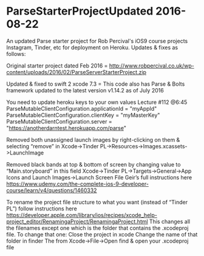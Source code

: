 # ParseStarterProjectUpdated 2016-08-22
An updated Parse starter project for Rob Percival's iOS9 course projects Instagram, Tinder, etc for deployment on Heroku. Updates & fixes as follows:

Original starter project dated Feb 2016 = http://www.robpercival.co.uk/wp-content/uploads/2016/02/ParseServerStarterProject.zip

Updated & fixed to swift 2 xcode 7.3 = 
  This code also has Parse & Bolts framework updated to the latest version v1.14.2 as of July 2016

You need to update heroku keys to your own values Lecture #112 @6:45
  ParseMutableClientConfiguration.applicationId = "myAppId"
  ParseMutableClientConfiguration.clientKey = "myMasterKey"
  ParseMutableClientConfiguration.server = "https://anotherdarntest.herokuapp.com/parse"

Removed both unassigned launch images by right-clicking on them & selecting “remove” in Xcode->Tinder PL->Resources->Images.xcassets->LaunchImage

Removed black bands at top & bottom of screen by changing value to “Main.storyboard” in this field Xcode->Tinder PL->Targets->General->App Icons and Launch Images->Launch Screen File
  Geir’s full instructions here https://www.udemy.com/the-complete-ios-9-developer-course/learn/v4/questions/1460332

To rename the project file structure to what you want (instead of “Tinder PL”) follow instructions here https://developer.apple.com/library/ios/recipes/xcode_help-project_editor/RenamingaProject/RenamingaProject.html
  This changes all the filenames except one which is the folder that contains the .xcodeproj file. To change that one:
  Close the project in xcode
  Change the name of that folder in finder
  The from Xcode->File->Open find & open your .xcodeproj file

